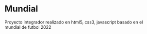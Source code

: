 # Mundial
Proyecto integrador realizado en html5, css3, javascript basado en el mundial de futbol 2022

